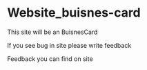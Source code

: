 # Website_buisnes-card
This site will be an BuisnesCard

If you see bug in site please write feedback

Feedback you can find on site